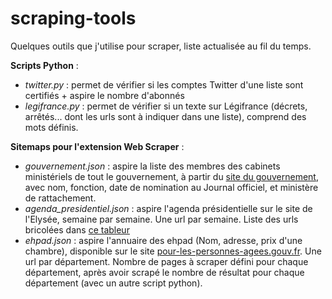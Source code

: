 # scraping-tools

Quelques outils que j'utilise pour scraper, liste actualisée au fil du temps.

**Scripts Python** :
* _twitter.py_ : permet de vérifier si les comptes Twitter d'une liste sont certifiés + aspire le nombre d'abonnés
* _legifrance.py_ : permet de vérifier si un texte sur Légifrance (décrets, arrêtés... dont les urls sont à indiquer dans une liste), comprend des mots définis.

**Sitemaps pour l'extension Web Scraper** :
* _gouvernement.json_ : aspire la liste des membres des cabinets ministériels de tout le gouvernement, à partir du [site du gouvernement](https://www.gouvernement.fr/composition-du-gouvernement), avec nom, fonction, date de nomination au Journal officiel, et ministère de rattachement.
* _agenda_presidentiel.json_ : aspire l'agenda présidentielle sur le site de l'Elysée, semaine par semaine. Une url par semaine. Liste des urls bricolées dans [ce tableur](https://docs.google.com/spreadsheets/d/1irYvi4OeB04bhINyd9wC685FQGMYKqoQ1q9X4P7cXRc/edit?usp=sharing)
* _ehpad.json_ : aspire l'annuaire des ehpad (Nom, adresse, prix d'une chambre), disponible sur le site [pour-les-personnes-agees.gouv.fr](https://www.pour-les-personnes-agees.gouv.fr/resultats-annuaire). Une url par département. Nombre de pages à scraper défini pour chaque département, après avoir scrapé le nombre de résultat pour chaque département (avec un autre script python).

